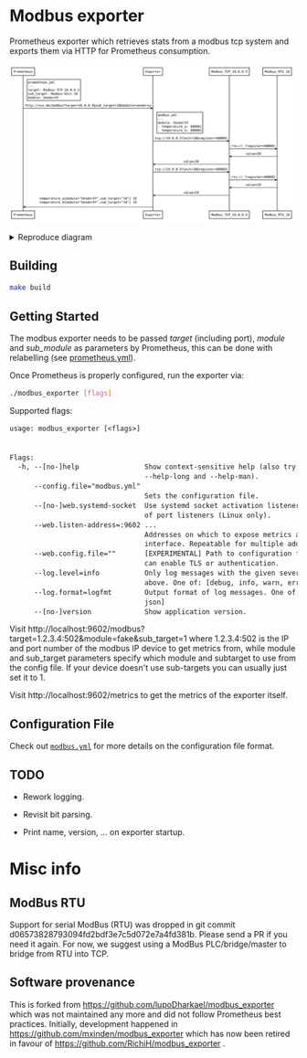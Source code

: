 # Modbus exporter

Prometheus exporter which retrieves stats from a modbus tcp system and exports
them via HTTP for Prometheus consumption.

![Scrape sequence](/scrape-sequence.svg "Scrape sequence")

<details>
 <summary>Reproduce diagram</summary>

 Go to: https://bramp.github.io/js-sequence-diagrams/

 ```
Note right of Prometheus: promehteus.yml \n --- \n target: Modbus-TCP-10.0.0.5 \n sub_target: Modbus-Unit-10 \n module: VendorXY
Prometheus->Exporter: http://xxx.de/modbus?target=10.0.0.5&sub_target=10&module=vendorxy
Note right of Exporter: modbus.yml \n --- \n module: VendorXY \n - temperature_a: 400001 \n - temperature_b: 400002

Exporter->Modbus_TCP_10.0.0.5: tcp://10.0.0.5?unit=10&register=400001
Modbus_TCP_10.0.0.5->Modbus_RTU_10: rtu://_?register=400001
Modbus_RTU_10-->Modbus_TCP_10.0.0.5: value=20
Modbus_TCP_10.0.0.5-->Exporter: value=20

Exporter->Modbus_TCP_10.0.0.5: tcp://10.0.0.5?unit=10&register=400002
Modbus_TCP_10.0.0.5->Modbus_RTU_10: rtu://_?register=400002
Modbus_RTU_10-->Modbus_TCP_10.0.0.5: value=19
Modbus_TCP_10.0.0.5-->Exporter: value=19

Exporter-->Prometheus:temperature_a{module="VendorXY",sub_target="10"} 20 \ntemperature_b{module="VendorXY",sub_target="10"} 19

 ```

</details>



## Building

```bash
make build
```


## Getting Started

The modbus exporter needs to be passed *target* (including port), *module* and *sub_module* as parameters
by Prometheus, this can be done with relabelling (see
[prometheus.yml](prometheus.yml)).

Once Prometheus is properly configured, run the exporter via:

```bash
./modbus_exporter [flags]
```

Supported flags:

[embedmd]:# (help.txt)
```txt
usage: modbus_exporter [<flags>]


Flags:
  -h, --[no-]help                Show context-sensitive help (also try
                                 --help-long and --help-man).
      --config.file="modbus.yml"  
                                 Sets the configuration file.
      --[no-]web.systemd-socket  Use systemd socket activation listeners instead
                                 of port listeners (Linux only).
      --web.listen-address=:9602 ...  
                                 Addresses on which to expose metrics and web
                                 interface. Repeatable for multiple addresses.
      --web.config.file=""       [EXPERIMENTAL] Path to configuration file that
                                 can enable TLS or authentication.
      --log.level=info           Only log messages with the given severity or
                                 above. One of: [debug, info, warn, error]
      --log.format=logfmt        Output format of log messages. One of: [logfmt,
                                 json]
      --[no-]version             Show application version.

```
Visit http://localhost:9602/modbus?target=1.2.3.4:502&module=fake&sub_target=1 where 1.2.3.4:502 is the IP and port number of the modbus IP device to get metrics from,
while module and sub_target parameters specify which module and subtarget to use from the config file.
If your device doesn't use sub-targets you can usually just set it to 1.

Visit http://localhost:9602/metrics to get the metrics of the exporter itself.

## Configuration File

Check out [`modbus.yml`](/modbus.yml) for more details on the configuration file
format.


## TODO

- Rework logging.

- Revisit bit parsing.

- Print name, version, ... on exporter startup.


# Misc info

## ModBus RTU

Support for serial ModBus (RTU) was dropped in git commit d06573828793094fd2bdf3e7c5d072e7a4fd381b.
Please send a PR if you need it again.
For now, we suggest using a ModBus PLC/bridge/master to bridge from RTU into TCP.

## Software provenance

This is forked from https://github.com/lupoDharkael/modbus_exporter which was not maintained any more and did not follow Prometheus best practices.
Initially, development happened in https://github.com/mxinden/modbus_exporter which has now been retired in favour of https://github.com/RichiH/modbus_exporter .
